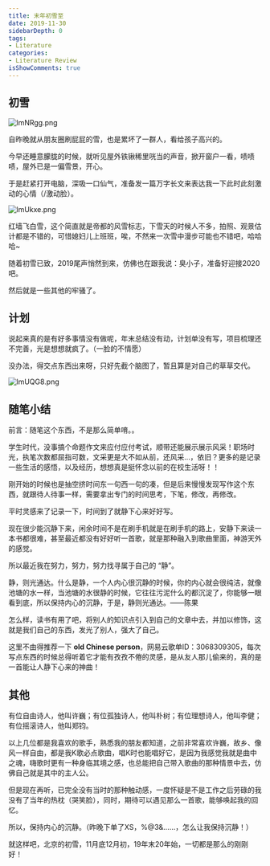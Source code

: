 ```yaml
---
title: 末年初雪至
date: 2019-11-30
sidebarDepth: 0
tags:
- Literature
categories:
- Literature Review
isShowComments: true
---
```


<Boxx/>

## 初雪

![lmNRgg.png](https://s2.ax1x.com/2019/12/28/lmNRgg.png)

自昨晚就从朋友圈刷屁屁的雪，也是累坏了一群人，看给孩子高兴的。

<!-- more -->

今早还睡意朦胧的时候，就听见屋外铁锹稀里咣当的声音，掀开窗户一看，啧啧啧，屋外已是一偏雪景，开心。

于是赶紧打开电脑，深吸一口仙气，准备发一篇万字长文来表达我一下此时此刻激动的心情（/激动脸）。

![lmUkxe.png](https://s2.ax1x.com/2019/12/28/lmUkxe.png)

红墙飞白雪，这个简直就是帝都的风雪标志，下雪天的时候人不多，拍照、观景估计都是不错的，可惜媳妇儿上班班，唉，不然来一次雪中漫步可能也不错吧，哈哈哈~

随着初雪已致，2019尾声悄然到来，仿佛也在跟我说：臭小子，准备好迎接2020吧。

然后就是一些其他的牢骚了。

## 计划

说起来真的是有好多事情没有做呢，年末总结没有动，计划单没有写，项目梳理还不完善，光是想想就疯了。（一脸的不情愿）

没办法，得交点东西出来呀，只好先截个脑图了，暂且算是对自己的草草交代。

![lmUQG8.png](https://s2.ax1x.com/2019/12/28/lmUQG8.png)

## 随笔小结

前言：随笔这个东西，不是那么简单唷。。

学生时代，没事搞个命题作文来应付应付考试，顺带还能展示展示风采！职场时光，执笔次数都屈指可数，文采更是大不如从前，还风采...，依旧？更多的是记录一些生活的感悟，以及经历，想想真是挺怀念以前的在校生活呀！！

刚开始的时候也是抽空挤时间东一句西一句的凑，但是后来慢慢发现写作这个东西，就跟待人待事一样，需要拿出专门的时间思考，下笔，修改，再修改。

平时灵感来了记录一下，时间到了就静下心来好好写。

现在很少能沉静下来，闲余时间不是在刷手机就是在刷手机的路上，安静下来读一本书都很难，甚至最近都没有好好听一首歌，就是那种融入到歌曲里面，神游天外的感觉。

所以最近我在努力，努力，努力找寻属于自己的 “静”。

静，则光通达。什么是静，一个人内心很沉静的时候，你的内心就会很纯洁，就像池塘的水一样，当池塘的水很静的时候，它往往污泥什么的都沉淀了，你能够一眼看到底，所以保持内心的沉静，于是，静则光通达。——陈果

怎么样，读书有用了吧，将别人的知识点引入到自己的文章中去，并加以修饰，这就是我们自己的东西，发光了别人，强大了自己。

这里不由得推荐一下 **old Chinese person**，网易云歌单ID：3068309305，每次写点东西的时候总得听着它才能有孜孜不倦的灵感，是从友人那儿偷来的，真的是一首能让人静下心来的神曲！

## 其他

有位自由诗人，他叫许巍；有位孤独诗人，他叫朴树；有位理想诗人，他叫李健；有位摇滚诗人，他叫郑钧。

以上几位都是我喜欢的歌手，熟悉我的朋友都知道，之前非常喜欢许巍，故乡、像风一样自由，都是我K歌必点歌曲，唱K时也能唱好它，是因为我感觉我就是曲中之魂，嗨歌时更有一种身临其境之感，也总能把自己带入歌曲的那种情景中去，仿佛自己就是其中的主人公。

但是现在再听，已完全没有当时的那种触动感，一度怀疑是不是工作之后劳碌的我没有了当年的热枕（哭笑脸），同时，期待可以遇见那么一首歌，能够唤起我的回忆。

所以，保持内心的沉静。（昨晚下单了XS，%@3&……，怎么让我保持沉静！）

就这样吧，北京的初雪，11月底12月初，19年末20年始，一切都是那么的刚刚好！

<Reward/>
